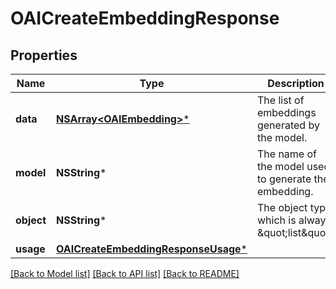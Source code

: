 # OAICreateEmbeddingResponse

## Properties
Name | Type | Description | Notes
------------ | ------------- | ------------- | -------------
**data** | [**NSArray&lt;OAIEmbedding&gt;***](OAIEmbedding.md) | The list of embeddings generated by the model. | 
**model** | **NSString*** | The name of the model used to generate the embedding. | 
**object** | **NSString*** | The object type, which is always \&quot;list\&quot;. | 
**usage** | [**OAICreateEmbeddingResponseUsage***](OAICreateEmbeddingResponseUsage.md) |  | 

[[Back to Model list]](../README.md#documentation-for-models) [[Back to API list]](../README.md#documentation-for-api-endpoints) [[Back to README]](../README.md)


